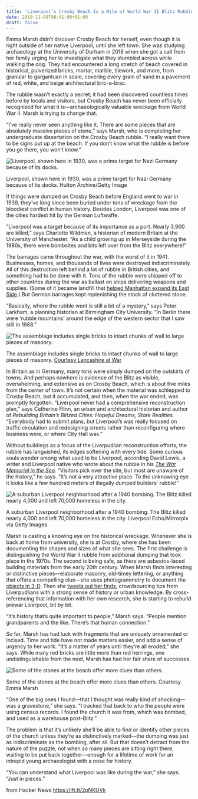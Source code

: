 ```yaml
---
title: 'Liverpool’s Crosby Beach Is a Mile of World War II Blitz Rubble'
date: 2019-11-09T08:41:00+01:00
draft: false
---
```


Emma Marsh didn’t discover Crosby Beach for herself, even though it is right outside of her native Liverpool, until she left town. She was studying archaeology at the University of Durham in 2018 when she got a call from her family urging her to investigate what they stumbled across while walking the dog. They had encountered a long stretch of beach covered in historical, pulverized bricks, mortar, marble, tilework, and more, from granular to gargantuan in scale, covering every grain of sand in a pavement of red, white, and beige architectural bric-a-brac.

The rubble wasn’t exactly a secret; it had been discovered countless times before by locals and visitors, but Crosby Beach has never been officially recognized for what it is—archaeologically valuable wreckage from World War II. Marsh is trying to change that.

“I’ve really never seen anything like it. There are some pieces that are absolutely massive pieces of stone,” says Marsh, who is completing her undergraduate dissertation on the Crosby Beach rubble. “I really want there to be signs put up at the beach. If you don’t know what the rubble is before you go there, you won’t know.”

![Liverpool, shown here in 1930, was a prime target for Nazi Germany because of its docks. ](https://assets.atlasobscura.com/assets/blank-11b9c95a68e295dddd0ea924647536578ce285b2c8469a223c01df1ff3166af1.png)

Liverpool, shown here in 1930, was a prime target for Nazi Germany because of its docks. Hulton Archive/Getty Image

If things were dumped on Crosby Beach before England went to war in 1939, they’ve long since been buried under tons of wreckage from the bloodiest conflict in human history. Besides London, Liverpool was one of the cities hardest hit by the German Luftwaffe.

“Liverpool was a target because of its importance as a port. Nearly 3,900 are killed,” says Charlotte Wildman, a historian of modern Britain at the University of Manchester. “As a child growing up in Merseyside during the 1980s, there were bombsites and bits left over from the Blitz everywhere!”

The barrages came throughout the war, with the worst of it in 1941. Businesses, homes, and thousands of lives were destroyed indiscriminately. All of this destruction left behind a lot of rubble in British cities, and something had to be done with it. Tons of the rubble were shipped off to other countries during the war as ballast on ships delivering weapons and supplies. (Some of it became landfill that [helped Manhattan expand its East Side](https://www.atlasobscura.com/places/bristol-basin).) But German barrages kept replenishing the stock of cluttered stone.

“Basically, where the rubble went is still a bit of a mystery,” says Peter Larkham, a planning historian at Birmingham City University. “In Berlin there were ‘rubble mountains’ around the edge of the western sector that I saw still in 1988.”

![The assemblage includes single bricks to intact chunks of wall to large pieces of masonry. ](https://assets.atlasobscura.com/assets/blank-11b9c95a68e295dddd0ea924647536578ce285b2c8469a223c01df1ff3166af1.png)

The assemblage includes single bricks to intact chunks of wall to large pieces of masonry. [Courtesy Lancashire at War](http://www.lancashireatwar.co.uk/)

In Britain as in Germany, many tons were simply dumped on the outskirts of towns. And perhaps nowhere is evidence of the Blitz as visible, overwhelming, and extensive as on Crosby Beach, which is about five miles from the center of town. It’s not certain when the material was schlepped to Crosby Beach, but it accumulated, and then, when the war ended, was promptly forgotten. “Liverpool never had a comprehensive reconstruction plan,” says Catherine Flinn, an urban and architectural historian and author of _Rebuilding Britain’s Blitzed Cities: Hopeful Dreams, Stark Realities._ “Everybody had to submit plans, but Liverpool’s was really focused on traffic circulation and redesigning streets rather than reconfiguring where business were, or where City Hall was.”

Without buildings as a focus of the Liverpudlian reconstruction efforts, the rubble has languished, its edges softening with every tide. Some curious souls wander among what used to be Liverpool, according David Lewis, a writer and Liverpool native who wrote about the rubble in his [_The War Memorial in the Sea_](https://www.elsewhere-journal.com/blog/2017/9/15/the-war-memorial-in-the-sea)_._ “Visitors pick over the site, but most are unaware of the history,” he says. “It’s not a very attractive place. To the unknowing eye it looks like a few hundred meters of illegally dumped builders’ rubble!”

![A suburban Liverpool neighborhood after a 1940 bombing. The Blitz killed nearly 4,000 and left 70,000 homeless in the city.](https://assets.atlasobscura.com/assets/blank-11b9c95a68e295dddd0ea924647536578ce285b2c8469a223c01df1ff3166af1.png)

A suburban Liverpool neighborhood after a 1940 bombing. The Blitz killed nearly 4,000 and left 70,000 homeless in the city. Liverpool Echo/Mirrorpix via Getty Images

Marsh is casting a knowing eye on the historical wreckage. Whenever she is back at home from university, she is at Crosby, where she has been documenting the shapes and sizes of what she sees. The first challenge is distinguishing the World War II rubble from additional dumping that took place in the 1970s. The second is being safe, as there are asbestos-laced building materials from the early 20th century. When Marsh finds interesting or distinctive pieces—elaborate masonry, old-timey lettering, or anything that offers a compelling clue—she uses photogrammetry to document the [objects in 3-D](https://sketchfab.com/ArchaeoBeach). Then she [tweets out her finds](https://twitter.com/ArchaeoBeach), crowdsourcing tips from Liverpudlians with a strong sense of history or urban knowledge. By cross-referencing that information with her own research, she is starting to rebuild prewar Liverpool, bit by bit.

“It’s history that’s quite important to people,” Marsh says. “People mention grandparents and the like. There’s that human connection.”

So far, Marsh has had luck with fragments that are uniquely ornamented or incised. Time and tide have not made matters easier, and add a sense of urgency to her work. “It’s a matter of years until they’re all eroded,” she says. While many red bricks are little more than red herrings, one undistinguishable from the next, Marsh has had her fair share of successes.

![Some of the stones at the beach offer more clues than others.](https://assets.atlasobscura.com/assets/blank-11b9c95a68e295dddd0ea924647536578ce285b2c8469a223c01df1ff3166af1.png)

Some of the stones at the beach offer more clues than others. Courtesy Emma Marsh

“One of the big ones I found—that I thought was really kind of shocking—was a gravestone,” she says. “I tracked that back to who the people were using census records. I found the church it was from, which was bombed, and used as a warehouse post-Blitz.”

The problem is that it’s unlikely she’ll be able to find or identify other pieces of the church unless they’re as distinctively marked—the dumping was just as indiscriminate as the bombing, after all. But that doesn’t detract from the nature of the puzzle, not when so many pieces are sitting right there, waiting to be put back together—enough for a lifetime of work for an intrepid young archaeologist with a nose for history.

“You can understand what Liverpool was like during the war,” she says. “Just in pieces.”

  
  
from Hacker News https://ift.tt/2pNKUVk